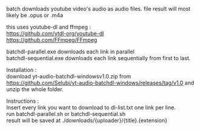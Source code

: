 batch downloads youtube video's audio as audio files. file result will most likely be .opus or .m4a

this uses youtube-dl and ffmpeg :  
https://github.com/ytdl-org/youtube-dl  
https://github.com/FFmpeg/FFmpeg  

batchdl-parallel.exe downloads each link in parallel  
batchdl-sequential.exe  downloads each link sequentially from first to last.

Installation :   
download yt-audio-batchdl-windowsv1.0.zip from https://github.com/Selubi/yt-audio-batchdl-windows/releases/tag/v1.0 and unzip the whole folder.

Instructions :  
Insert every link you want to download to dl-list.txt one link per line.  
run batchdl-parallel.sh or batchdl-sequential.sh  
result will be saved at ./downloads/{uploader}/{title}.{extension}  
